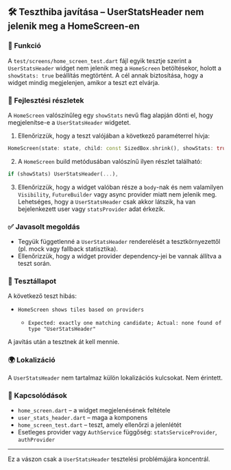 ## 🛠️ Teszthiba javítása – UserStatsHeader nem jelenik meg a HomeScreen-en

### 🎯 Funkció

A `test/screens/home_screen_test.dart` fájl egyik tesztje szerint a `UserStatsHeader` widget nem jelenik meg a `HomeScreen` betöltésekor, holott a `showStats: true` beállítás megtörtént. A cél annak biztosítása, hogy a widget mindig megjelenjen, amikor a teszt ezt elvárja.

### 🧠 Fejlesztési részletek

A `HomeScreen` valószínűleg egy `showStats` nevű flag alapján dönti el, hogy megjelenítse-e a `UserStatsHeader` widgetet.

1. Ellenőrizzük, hogy a teszt valójában a következő paraméterrel hívja:

```dart
HomeScreen(state: state, child: const SizedBox.shrink(), showStats: true)
```

2. A `HomeScreen` build metódusában valószínű ilyen részlet található:

```dart
if (showStats) UserStatsHeader(...),
```

3. Ellenőrizzük, hogy a widget valóban része a `body`-nak és nem valamilyen `Visibility`, `FutureBuilder` vagy async provider miatt nem jelenik meg. Lehetséges, hogy a `UserStatsHeader` csak akkor látszik, ha van bejelenkezett user vagy `statsProvider` adat érkezik.

### ✅ Javasolt megoldás

* Tegyük függetlenné a `UserStatsHeader` renderelését a tesztkörnyezettől (pl. mock vagy fallback statisztika).
* Ellenőrizzük, hogy a widget provider dependency-jei be vannak állítva a teszt során.

### 🧪 Tesztállapot

A következő teszt hibás:

* `HomeScreen shows tiles based on providers`

  * `Expected: exactly one matching candidate; Actual: none found of type "UserStatsHeader"`

A javítás után a tesztnek át kell mennie.

### 🌍 Lokalizáció

A `UserStatsHeader` nem tartalmaz külön lokalizációs kulcsokat. Nem érintett.

### 📎 Kapcsolódások

* `home_screen.dart` – a widget megjelenésének feltétele
* `user_stats_header.dart` – maga a komponens
* `home_screen_test.dart` – teszt, amely ellenőrzi a jelenlétét
* Esetleges provider vagy `AuthService` függőség: `statsServiceProvider`, `authProvider`

---

Ez a vászon csak a `UserStatsHeader` tesztelési problémájára koncentrál.
